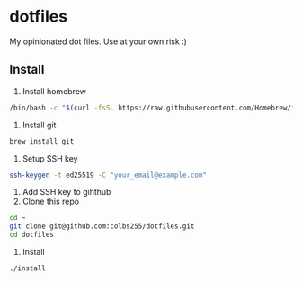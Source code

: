 # dotfiles

My opinionated dot files. Use at your own risk :)

## Install

1. Install homebrew
```bash
/bin/bash -c "$(curl -fsSL https://raw.githubusercontent.com/Homebrew/install/HEAD/install.sh)"
```
1. Install git
```bash
brew install git
```
1. Setup SSH key
```bash
ssh-keygen -t ed25519 -C "your_email@example.com"
```
1. Add SSH key to gihthub
1. Clone this repo
```bash
cd ~
git clone git@github.com:colbs255/dotfiles.git
cd dotfiles
```
1. Install
```bash
./install
```
